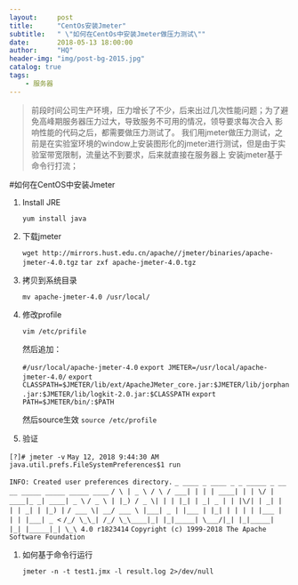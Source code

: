 ```yaml
---
layout:     post
title:      "CentOs安装Jmeter"
subtitle:   " \"如何在CentOs中安装Jmeter做压力测试\""
date:       2018-05-13 18:00:00
author:     "HQ"
header-img: "img/post-bg-2015.jpg"
catalog: true
tags:
    - 服务器
---
```


>前段时间公司生产环境，压力增长了不少，后来出过几次性能问题；为了避免高峰期服务器压力过大，导致服务不可用的情况，领导要求每次合入
影响性能的代码之后，都需要做压力测试了。
我们用jmeter做压力测试，之前是在实验室环境的window上安装图形化的jmeter进行测试，但是由于实验室带宽限制，流量达不到要求，后来就直接在服务器上
安装jmeter基于命令行打流；


#如何在CentOS中安装Jmeter
1. Install JRE

	`yum install java`

2. 下载jmeter

	`wget http://mirrors.hust.edu.cn/apache//jmeter/binaries/apache-jmeter-4.0.tgz`
	`tar zxf apache-jmeter-4.0.tgz`

1. 拷贝到系统目录

	`mv apache-jmeter-4.0 /usr/local/`

1. 修改profile

	`vim /etc/prifile`
	
	然后追加：
	
	`#/usr/local/apache-jmeter-4.0`
	`export JMETER=/usr/local/apache-jmeter-4.0/`
	`export CLASSPATH=$JMETER/lib/ext/ApacheJMeter_core.jar:$JMETER/lib/jorphan.jar:$JMETER/lib/logkit-2.0.jar:$CLASSPATH`
	`export PATH=$JMETER/bin/:$PATH`

	然后source生效
	`source /etc/profile`

1. 验证

`[?]# jmeter -v`
`May 12, 2018 9:44:30 AM java.util.prefs.FileSystemPreferences$1 run`

`INFO: Created user preferences directory.`
`_ ____ _ ____ _ _ _____ _ __ __ _____ _____ _____ ____`
`/ \ | _ \ / \ / ___| | | | ____| | | \/ | ____|_ _| ____| _ \`
`/ _ \ | |_) / _ \| | | |_| | _| _ | | |\/| | _| | | | _| | |_) |`
`/ ___ \| __/ ___ \ |___| _ | |___ | |_| | | | | |___ | | | |___| _ <`
`/_/ \_\_| /_/ \_\____|_| |_|_____| \___/|_| |_|_____| |_| |_____|_| \_\ 4.0 r1823414`
`Copyright (c) 1999-2018 The Apache Software Foundation`

1. 如何基于命令行运行

	`jmeter -n -t test1.jmx -l result.log 2>/dev/null`